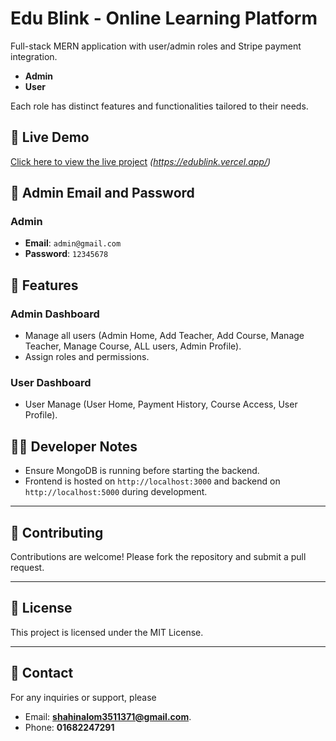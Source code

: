 # Edu Blink - Online Learning Platform

Full-stack MERN application with user/admin roles and Stripe payment
integration.


- **Admin**
- **User**

Each role has distinct features and functionalities tailored to their needs.

## 🔗 Live Demo

[Click here to view the live project](#) _(https://edublink.vercel.app/)_

## 🔐 Admin Email and Password


### Admin

- **Email**: `admin@gmail.com`
- **Password**: `12345678`

## 🚀 Features

### Admin Dashboard

- Manage all users (Admin Home, Add Teacher, Add Course, Manage Teacher, Manage Course, ALL users, Admin Profile).
- Assign roles and permissions.

### User Dashboard

- User Manage (User Home, Payment History, Course Access, User Profile).


## 🧑‍💻 Developer Notes

- Ensure MongoDB is running before starting the backend.
- Frontend is hosted on `http://localhost:3000` and backend on `http://localhost:5000` during development.

---

## 🤝 Contributing

Contributions are welcome! Please fork the repository and submit a pull request.

---

## 📜 License

This project is licensed under the MIT License.

---

## 💬 Contact

For any inquiries or support, please 
- Email: **shahinalom3511371@gmail.com**.
- Phone: **01682247291**

